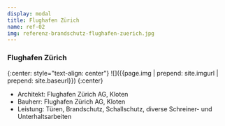 ```yaml
---
display: modal
title: Flughafen Zürich
name: ref-02
img: referenz-brandschutz-flughafen-zuerich.jpg
---
```


### Flughafen Zürich

{:center: style="text-align: center"}
![]({{page.img | prepend: site.imgurl | prepend: site.baseurl}})
{:center}

* Architekt: Flughafen Zürich AG, Kloten
* Bauherr: Flughafen Zürich AG, Kloten
* Leistung: Türen, Brandschutz, Schallschutz, diverse Schreiner- und Unterhaltsarbeiten
